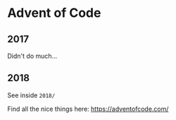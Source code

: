 # Advent of Code

## 2017

Didn't do much...

## 2018

See inside `2018/`

Find all the nice things here: https://adventofcode.com/
